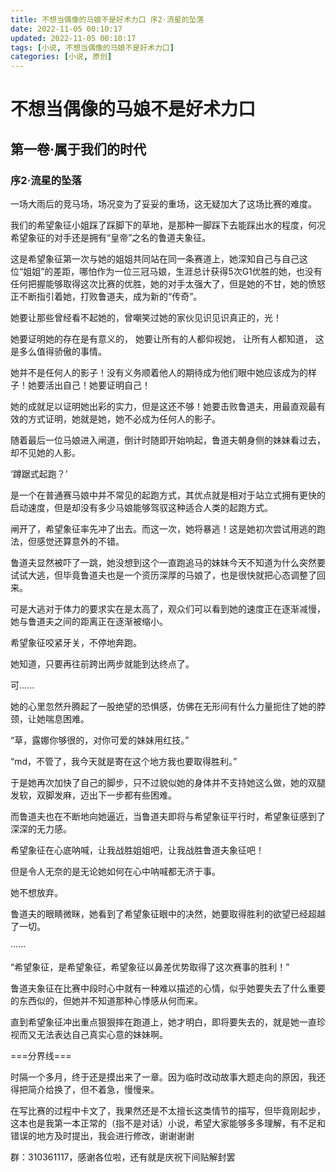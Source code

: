 ```yaml
---
title: 不想当偶像的马娘不是好术力口 序2·流星的坠落
date: 2022-11-05 00:10:17
updated: 2022-11-05 00:10:17
tags: [小说, 不想当偶像的马娘不是好术力口]
categories: [小说, 原创]
---
```


# 不想当偶像的马娘不是好术力口

## 第一卷·属于我们的时代

### 序2·流星的坠落

一场大雨后的竞马场，场况变为了妥妥的重场，这无疑加大了这场比赛的难度。

我们的希望象征小姐踩了踩脚下的草地，是那种一脚踩下去能踩出水的程度，何况希望象征的对手还是拥有“皇帝”之名的鲁道夫象征。

这是希望象征第一次与她的姐姐共同站在同一条赛道上，她深知自己与自己这位“姐姐”的差距，哪怕作为一位三冠马娘，生涯总计获得5次G1优胜的她，也没有任何把握能够取得这次比赛的优胜，她的对手太强大了，但是她的不甘，她的愤怒正不断指引着她，打败鲁道夫，成为新的“传奇”。

她要让那些曾经看不起她的，曾嘲笑过她的家伙见识见识真正的，光！

她要证明她的存在是有意义的， 她要让所有的人都仰视她， 让所有人都知道， 这是多么值得骄傲的事情。

她并不是任何人的影子！没有义务顺着他人的期待成为他们眼中她应该成为的样子！她要活出自己！她要证明自己！

她的成就足以证明她出彩的实力，但是这还不够！她要击败鲁道夫，用最直观最有效的方式证明，她就是她，她不必成为任何人的影子。

随着最后一位马娘进入闸道，倒计时随即开始响起，鲁道夫朝身侧的妹妹看过去，却不见她的人影。

‘蹲踞式起跑？’

是一个在普通赛马娘中并不常见的起跑方式，其优点就是相对于站立式拥有更快的启动速度，但是却没有多少马娘能够驾驭这种适合人类的起跑方式。

闸开了，希望象征率先冲了出去。而这一次，她将暴逃！这是她初次尝试用逃的跑法，但感觉还算意外的不错。

鲁道夫显然被吓了一跳，她没想到这个一直跑追马的妹妹今天不知道为什么突然要试试大逃，但毕竟鲁道夫也是一个资历深厚的马娘了，也是很快就把心态调整了回来。

可是大逃对于体力的要求实在是太高了，观众们可以看到她的速度正在逐渐减慢，她与鲁道夫之间的距离正在逐渐被缩小。

希望象征咬紧牙关，不停地奔跑。

她知道，只要再往前跨出两步就能到达终点了。

可......

她的心里忽然升腾起了一股绝望的恐惧感，仿佛在无形间有什么力量扼住了她的脖颈，让她喘息困难。

“草，露娜你够很的，对你可爱的妹妹用红技。”

“md，不管了，我今天就是寄在这个地方我也要取得胜利。”

于是她再次加快了自己的脚步，只不过貌似她的身体并不支持她这么做，她的双腿发软，双脚发麻，迈出下一步都有些困难。

而鲁道夫也在不断地向她逼近，当鲁道夫即将与希望象征平行时，希望象征感到了深深的无力感。

希望象征在心底呐喊，让我战胜姐姐吧，让我战胜鲁道夫象征吧！

但是令人无奈的是无论她如何在心中呐喊都无济于事。

她不想放弃。

鲁道夫的眼睛微眯，她看到了希望象征眼中的决然，她要取得胜利的欲望已经超越了一切。

······

“希望象征，是希望象征，希望象征以鼻差优势取得了这次赛事的胜利！”

鲁道夫象征在比赛中段时心中就有一种难以描述的心情，似乎她要失去了什么重要的东西似的，但她并不知道那种心悸感从何而来。

直到希望象征冲出重点狠狠摔在跑道上，她才明白，即将要失去的，就是她一直珍视而又无法表达自己真实心意的妹妹啊。

===分界线===

时隔一个多月，终于还是摸出来了一章。因为临时改动故事大题走向的原因，我还得把简介给换了，但不着急，慢慢来。

在写比赛的过程中卡文了，我果然还是不太擅长这类情节的描写，但毕竟刚起步，这本也是我第一本正常的（指不是对话）小说，希望大家能够多多理解，有不足和错误的地方及时提出，我会进行修改，谢谢谢谢

群：310361117，感谢各位啦，还有就是庆祝下间贴解封罢
